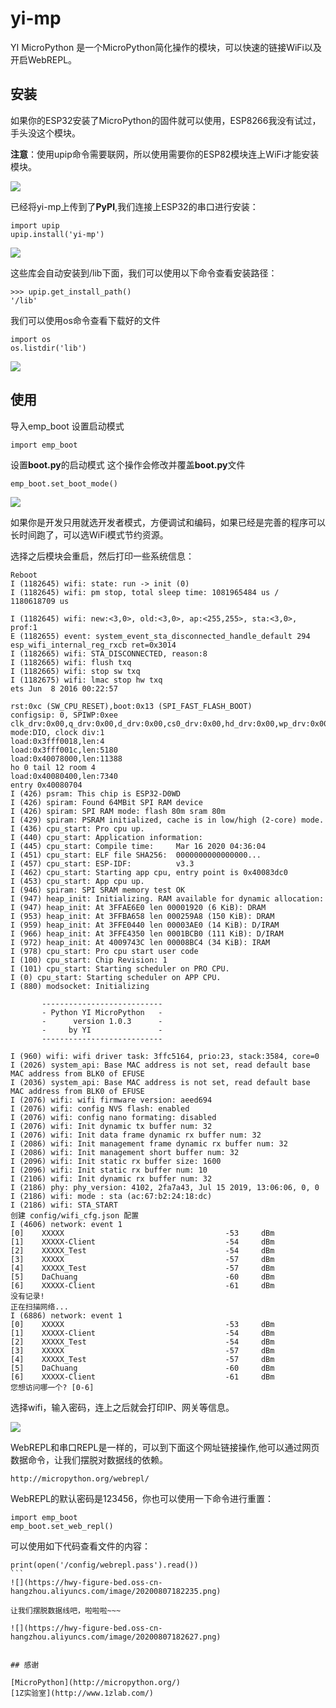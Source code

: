 # yi-mp
YI MicroPython 是一个MicroPython简化操作的模块，可以快速的链接WiFi以及开启WebREPL。

## 安装
如果你的ESP32安装了MicroPython的固件就可以使用，ESP8266我没有试过，手头没这个模块。

**注意**：使用upip命令需要联网，所以使用需要你的ESP82模块连上WiFi才能安装模块。

![](https://hwy-figure-bed.oss-cn-hangzhou.aliyuncs.com/image/20200807182401.png)

已经将yi-mp上传到了**PyPI**,我们连接上ESP32的串口进行安装：
```
import upip
upip.install('yi-mp')
```
![](https://hwy-figure-bed.oss-cn-hangzhou.aliyuncs.com/image/20206166x1.png)

这些库会自动安装到/lib下面，我们可以使用以下命令查看安装路径：
```
>>> upip.get_install_path()
'/lib'
```

我们可以使用os命令查看下载好的文件
```
import os
os.listdir('lib')
```

![](https://hwy-figure-bed.oss-cn-hangzhou.aliyuncs.com/image/20200807172901.png)

## 使用
导入emp_boot 设置启动模式
```
import emp_boot
```

设置**boot.py**的启动模式 这个操作会修改并覆盖**boot.py**文件
```
emp_boot.set_boot_mode()
```

![](https://hwy-figure-bed.oss-cn-hangzhou.aliyuncs.com/image/20200807172915.png)

如果你是开发只用就选开发者模式，方便调试和编码，如果已经是完善的程序可以长时间跑了，可以选WiFi模式节约资源。

选择之后模块会重启，然后打印一些系统信息：
```
Reboot
I (1182645) wifi: state: run -> init (0)
I (1182645) wifi: pm stop, total sleep time: 1081965484 us / 1180618709 us

I (1182645) wifi: new:<3,0>, old:<3,0>, ap:<255,255>, sta:<3,0>, prof:1
E (1182655) event: system_event_sta_disconnected_handle_default 294 esp_wifi_internal_reg_rxcb ret=0x3014
I (1182665) wifi: STA_DISCONNECTED, reason:8
I (1182665) wifi: flush txq
I (1182665) wifi: stop sw txq
I (1182675) wifi: lmac stop hw txq
ets Jun  8 2016 00:22:57

rst:0xc (SW_CPU_RESET),boot:0x13 (SPI_FAST_FLASH_BOOT)
configsip: 0, SPIWP:0xee
clk_drv:0x00,q_drv:0x00,d_drv:0x00,cs0_drv:0x00,hd_drv:0x00,wp_drv:0x00
mode:DIO, clock div:1
load:0x3fff0018,len:4
load:0x3fff001c,len:5180
load:0x40078000,len:11388
ho 0 tail 12 room 4
load:0x40080400,len:7340
entry 0x40080704
I (426) psram: This chip is ESP32-D0WD
I (426) spiram: Found 64MBit SPI RAM device
I (426) spiram: SPI RAM mode: flash 80m sram 80m
I (429) spiram: PSRAM initialized, cache is in low/high (2-core) mode.
I (436) cpu_start: Pro cpu up.
I (440) cpu_start: Application information:
I (445) cpu_start: Compile time:     Mar 16 2020 04:36:04
I (451) cpu_start: ELF file SHA256:  0000000000000000...
I (457) cpu_start: ESP-IDF:          v3.3
I (462) cpu_start: Starting app cpu, entry point is 0x40083dc0
I (453) cpu_start: App cpu up.
I (946) spiram: SPI SRAM memory test OK
I (947) heap_init: Initializing. RAM available for dynamic allocation:
I (947) heap_init: At 3FFAE6E0 len 00001920 (6 KiB): DRAM
I (953) heap_init: At 3FFBA658 len 000259A8 (150 KiB): DRAM
I (959) heap_init: At 3FFE0440 len 00003AE0 (14 KiB): D/IRAM
I (966) heap_init: At 3FFE4350 len 0001BCB0 (111 KiB): D/IRAM
I (972) heap_init: At 4009743C len 00008BC4 (34 KiB): IRAM
I (978) cpu_start: Pro cpu start user code
I (100) cpu_start: Chip Revision: 1
I (101) cpu_start: Starting scheduler on PRO CPU.
I (0) cpu_start: Starting scheduler on APP CPU.
I (880) modsocket: Initializing

       ---------------------------
       - Python YI MicroPython   -
       -      version 1.0.3      -
       -     by YI               -
       ---------------------------

I (960) wifi: wifi driver task: 3ffc5164, prio:23, stack:3584, core=0
I (2026) system_api: Base MAC address is not set, read default base MAC address from BLK0 of EFUSE
I (2036) system_api: Base MAC address is not set, read default base MAC address from BLK0 of EFUSE
I (2076) wifi: wifi firmware version: aeed694
I (2076) wifi: config NVS flash: enabled
I (2076) wifi: config nano formating: disabled
I (2076) wifi: Init dynamic tx buffer num: 32
I (2076) wifi: Init data frame dynamic rx buffer num: 32
I (2086) wifi: Init management frame dynamic rx buffer num: 32
I (2086) wifi: Init management short buffer num: 32
I (2096) wifi: Init static rx buffer size: 1600
I (2096) wifi: Init static rx buffer num: 10
I (2106) wifi: Init dynamic rx buffer num: 32
I (2186) phy: phy_version: 4102, 2fa7a43, Jul 15 2019, 13:06:06, 0, 0
I (2186) wifi: mode : sta (ac:67:b2:24:18:dc)
I (2186) wifi: STA_START
创建 config/wifi_cfg.json 配置
I (4606) network: event 1
[0]    XXXXX                                    -53     dBm
[1]    XXXXX-Client                             -54     dBm
[2]    XXXXX_Test                               -54     dBm
[3]    XXXXX                                    -57     dBm
[4]    XXXXX_Test                               -57     dBm
[5]    DaChuang                                 -60     dBm
[6]    XXXXX-Client                             -61     dBm
没有记录!
正在扫描网络...
I (6886) network: event 1
[0]    XXXXX                                    -53     dBm
[1]    XXXXX-Client                             -54     dBm
[2]    XXXXX_Test                               -54     dBm
[3]    XXXXX                                    -57     dBm
[4]    XXXXX_Test                               -57     dBm
[5]    DaChuang                                 -60     dBm
[6]    XXXXX-Client                             -61     dBm
您想访问哪一个? [0-6]
```

选择wifi，输入密码，连上之后就会打印IP、网关等信息。

![](https://hwy-figure-bed.oss-cn-hangzhou.aliyuncs.com/image/20200807173726.png)

WebREPL和串口REPL是一样的，可以到下面这个网址链接操作,他可以通过网页数据命令，让我们摆脱对数据线的依赖。
```
http://micropython.org/webrepl/
```

WebREPL的默认密码是123456，你也可以使用一下命令进行重置：
```
import emp_boot
emp_boot.set_web_repl()
```

可以使用如下代码查看文件的内容：
````
print(open('/config/webrepl.pass').read())
```
![](https://hwy-figure-bed.oss-cn-hangzhou.aliyuncs.com/image/20200807182235.png)

让我们摆脱数据线吧，啦啦啦~~~

![](https://hwy-figure-bed.oss-cn-hangzhou.aliyuncs.com/image/20200807182627.png)


## 感谢

[MicroPython](http://micropython.org/)
[1Z实验室](http://www.1zlab.com/)